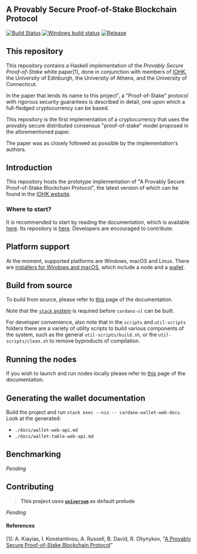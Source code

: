 A Provably Secure Proof-of-Stake Blockchain Protocol
----------------------------------------------------

[![Build Status](https://travis-ci.org/input-output-hk/cardano-sl.svg)](https://travis-ci.org/input-output-hk/cardano-sl)
[![Windows build status](https://ci.appveyor.com/api/projects/status/github/input-output-hk/cardano-sl?branch=master&svg=true)](https://ci.appveyor.com/project/jagajaga/cardano-sl)
[![Release](https://img.shields.io/github/release/input-output-hk/cardano-sl.svg)](https://github.com/input-output-hk/cardano-sl/releases)

This repository
---------------

This repository contains a Haskell implementation of the _Provably Secure
Proof-of-Stake_ white paper[1], done in conjunction with members of
[IOHK](https://iohk.io), the University of Edinburgh, the University of
Athens, and the University of Connecticut.

In the paper that lends its name to this project¹, a "Proof-of-Stake" protocol
with rigorous security guarantees is described in detail, one upon which a
full-fledged cryptocurrency can be based.

This repository is the first implementation of a cryptocurrency that uses the
provably secure distributed consensus "proof-of-stake" model proposed in the
aforementioned paper.

The paper was as closely followed as possible by the implementation's authors.

Introduction
------------

This repository hosts the prototype implementation of "A Provably Secure
Proof-of-Stake Blockchain Protocol", the latest version of which can be found
in the [IOHK website](https://iohk.io/research/papers/a-provably-secure-proof-of-stake-blockchain-protocol/).

### Where to start?

It is recommended to start by reading the documentation, which is available [here](https://cardanodocs.com/introduction/).
Its repository is [here](https://github.com/input-output-hk/cardanodocs.com).
Developers are encouraged to contribute.

Platform support
----------------

At the moment, supported platforms are Windows, macOS and Linux. There are [installers
for Windows and macOS](https://daedaluswallet.io/#download), which include a node and
a [wallet](https://github.com/input-output-hk/daedalus).

Build from source
-----------------

To build from source, please refer to [this](https://cardanodocs.com/for-contributors/building-from-source/#cardano-sl-and-daedalus-bridge)
 page of the documentation.

Note that the [`stack` system](https://docs.haskellstack.org/en/stable/README/) is
required before `cardano-sl` can be built.

For developer convenience, also note that in the `scripts` and `util-scripts` folders
there are a variety of utility scripts to build various components of the system,
such as the general `util-scripts/build.sh`, or the `util-scripts/clean.sh` to remove
byproducts of compilation.

Running the nodes
-----------------

If you wish to launch and run nodes locally please refer to [this](https://cardanodocs.com/for-contributors/building-from-source/#cardano-node)
page of the documentation.

Generating the wallet documentation
-----------------------------------

Build the project and run `stack exec --nix -- cardano-wallet-web-docs`. Look at the generated:
- `./docs/wallet-web-api.md`
- `./docs/wallet-table-web-api.md`

Benchmarking
------------

_Pending_

Contributing
------------

> **This project uses [`universum`](https://github.com/serokell/universum)
> as default prelude**

_Pending_

#### References

[1]: A. Kiayias, I. Konstantinou, A. Russell, B. David, R. Oliynykov, "[A Provably Secure Proof-of-Stake Blockchain Protocol](https://eprint.iacr.org/2016/889.pdf)"

